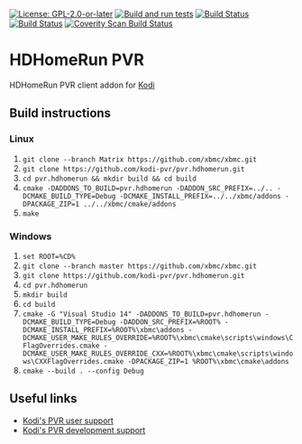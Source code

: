 [![License: GPL-2.0-or-later](https://img.shields.io/badge/License-GPL%20v2+-blue.svg)](LICENSE.md)
[![Build and run tests](https://github.com/kodi-pvr/pvr.hdhomerun/actions/workflows/build.yml/badge.svg?branch=Matrix)](https://github.com/kodi-pvr/pvr.hdhomerun/actions/workflows/build.yml)
[![Build Status](https://dev.azure.com/teamkodi/kodi-pvr/_apis/build/status/kodi-pvr.pvr.hdhomerun?branchName=Matrix)](https://dev.azure.com/teamkodi/kodi-pvr/_build/latest?definitionId=61&branchName=Matrix)
[![Build Status](https://jenkins.kodi.tv/view/Addons/job/kodi-pvr/job/pvr.hdhomerun/job/Matrix/badge/icon)](https://jenkins.kodi.tv/blue/organizations/jenkins/kodi-pvr%2Fpvr.hdhomerun/branches/)
[![Coverity Scan Build Status](https://scan.coverity.com/projects/5120/badge.svg)](https://scan.coverity.com/projects/5120)

# HDHomeRun PVR

HDHomeRun PVR client addon for [Kodi](https://kodi.tv)

## Build instructions

### Linux

1. `git clone --branch Matrix https://github.com/xbmc/xbmc.git`
2. `git clone https://github.com/kodi-pvr/pvr.hdhomerun.git`
3. `cd pvr.hdhomerun && mkdir build && cd build`
4. `cmake -DADDONS_TO_BUILD=pvr.hdhomerun -DADDON_SRC_PREFIX=../.. -DCMAKE_BUILD_TYPE=Debug -DCMAKE_INSTALL_PREFIX=../../xbmc/addons -DPACKAGE_ZIP=1 ../../xbmc/cmake/addons`
5. `make`

### Windows

1. `set ROOT=%CD%`
2. `git clone --branch master https://github.com/xbmc/xbmc.git`
3. `git clone https://github.com/kodi-pvr/pvr.hdhomerun.git`
4. `cd pvr.hdhomerun`
5. `mkdir build`
6. `cd build`
7. `cmake -G "Visual Studio 14" -DADDONS_TO_BUILD=pvr.hdhomerun -DCMAKE_BUILD_TYPE=Debug -DADDON_SRC_PREFIX=%ROOT% -DCMAKE_INSTALL_PREFIX=%ROOT%\xbmc\addons -DCMAKE_USER_MAKE_RULES_OVERRIDE=%ROOT%\xbmc\cmake\scripts\windows\CFlagOverrides.cmake -DCMAKE_USER_MAKE_RULES_OVERRIDE_CXX=%ROOT%\xbmc\cmake\scripts\windows\CXXFlagOverrides.cmake -DPACKAGE_ZIP=1 %ROOT%\xbmc\cmake\addons`
8. `cmake --build . --config Debug`

## Useful links

* [Kodi's PVR user support](https://forum.kodi.tv/forumdisplay.php?fid=167)
* [Kodi's PVR development support](https://forum.kodi.tv/forumdisplay.php?fid=136)

